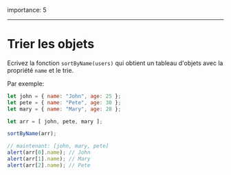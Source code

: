 importance: 5

---

# Trier les objets

Ecrivez la fonction `sortByName(users)` qui obtient un tableau d'objets avec la propriété `name` et le trie.

Par exemple:

```js no-beautify
let john = { name: "John", age: 25 };
let pete = { name: "Pete", age: 30 };
let mary = { name: "Mary", age: 28 };

let arr = [ john, pete, mary ];

sortByName(arr);

// maintenant: [john, mary, pete]
alert(arr[0].name); // John
alert(arr[1].name); // Mary
alert(arr[2].name); // Pete
```
